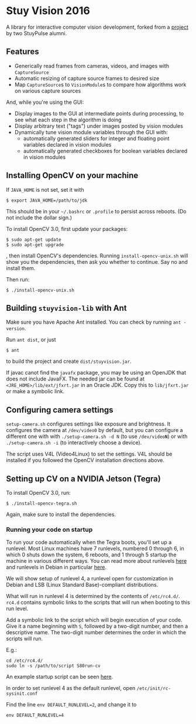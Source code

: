 Stuy Vision 2016
================

A library for interactive computer vision development, forked from a
[project](https://github.com/ChesleyTan/java-vision-gui) by two StuyPulse alumni.

## Features
- Generically read frames from cameras, videos, and images with `CaptureSource`
- Automatic resizing of capture source frames to desired size
- Map `CaptureSource`s to `VisionModule`s to compare how algorithms work on various capture sources

And, while you're using the GUI:
- Display images to the GUI at intermediate points during processing, to see what each step in the algorithm is doing
- Display arbitrary text ("tags") under images posted by vision modules
- Dynamically tune vision module variables through the GUI with:
    - automatically generated sliders for integer and floating point variables declared in vision modules
    - automatically generated checkboxes for boolean variables declared in vision modules

## Installing OpenCV on your machine

If `JAVA_HOME` is not set, set it with

```
$ export JAVA_HOME=/path/to/jdk
```

This should be in your `~/.bashrc` or `.profile` to persist across
reboots. (Do not include the dollar sign.)

To install OpenCV 3.0, first update your packages:

```
$ sudo apt-get update
$ sudo apt-get upgrade
```

, then install OpenCV's dependencies. Running `install-opencv-unix.sh`
will show you the dependencies, then ask you whether to continue. Say
no and install them.

Then run:

```
$ ./install-opencv-unix.sh
```

## Building `stuyvision-lib` with Ant
Make sure you have Apache Ant installed. You can check
by running `ant -version`.

Run `ant dist`, or just

```
$ ant
```

to build the project and create `dist/stuyvision.jar`.

If javac canot find the `javafx` package,
you may be using an OpenJDK that does not include JavaFX. The
needed jar can be found at `<JRE_HOME>/lib/ext/jfxrt.jar` in
an Oracle JDK. Copy this to `lib/jfxrt.jar` or make a symbolic
link.

## Configuring camera settings

`setup-camera.sh` configures settings like exposure and brightness. It
configures the camera at `/dev/video0` by default, but you can configure a
different one with with `./setup-camera.sh -d N` (to use `/dev/video`**`N`**)
or with `./setup-camera.sh -i` (to interactively choose a device).

The script uses V4L (Video4Linux) to set the settings. V4L should be installed
if you followed the OpenCV installation directions above.

## Setting up CV on a NVIDIA Jetson (Tegra)

To install OpenCV 3.0, run:

```
$ ./install-opencv-tegra.sh
```

Again, make sure to install the dependencies.

### Running your code on startup

To run your code automatically when the Tegra boots, you'll set up a
runlevel. Most Linux machines have 7 runlevels, numbered 0 through 6,
in which 0 shuts down the system, 6 reboots, and 1 through 5 startup
the machine in various different ways. You can read more about runlevels
[here](https://en.wikipedia.org/wiki/Runlevel) and
runlevels in Debian in particular [here](https://wiki.debian.org/RunLevel).

We will show setup of runlevel 4, a runlevel open for customization in Debian
and LSB (Linux Standard Base)-compliant distributions.

What will run in runlevel 4 is determined by the contents of `/etc/rc4.d/`.
`rc4.d` contains symbolic links to the scripts that will run when booting to
this run level.

Add a symbolic link to the script which will begin execution of your code.
Give it a name beginning with `S`, followed by a two-digit number,
and then a descriptive name. The two-digit number determines the order in
which the scripts will run.

E.g.:

```
cd /etc/rc4.d/
sudo ln -s /path/to/script S80run-cv
```

An example startup script can be seen [here](https://github.com/Team694/stuy-vision-2016/blob/master/run-cv.sh).

In order to set runlevel 4 as the default runlevel, open
`/etc/init/rc-sysinit.conf`

Find the line `env DEFAULT_RUNLEVEL=2`, and change it to

```
env DEFAULT_RUNLEVEL=4
```
